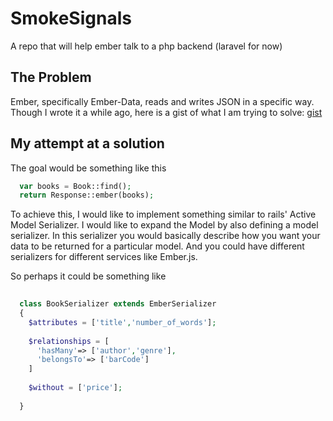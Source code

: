 SmokeSignals
============

A repo that will help ember talk to a php backend (laravel for now)

## The Problem

Ember, specifically Ember-Data, reads and writes JSON in a specific way. Though I wrote it a while ago, here is a gist of what I am trying to solve: [gist](https://gist.github.com/cullymason/6198667)

## My attempt at a solution

The goal would be something like this

```php
  var books = Book::find();
  return Response::ember(books);
```

To achieve this, I would like to implement something similar to rails' Active Model Serializer. I would like to expand the Model by also defining a model serializer. In this serializer you would basically describe how you want your data to be returned for a particular model. And you could have different serializers for different services like Ember.js.

So perhaps it could be something like

```php
  
  class BookSerializer extends EmberSerializer
  {
    $attributes = ['title','number_of_words'];
  
    $relationships = [
      'hasMany'=> ['author','genre'],
      'belongsTo'=> ['barCode']
    ]
  
    $without = ['price'];
    
  }
```

